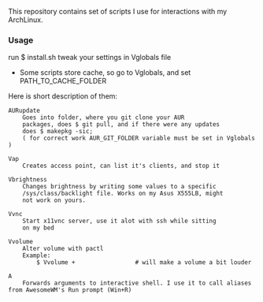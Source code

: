 This repository contains set of scripts I use for interactions
with my ArchLinux.

### Usage
run $ install.sh
tweak your settings in Vglobals file

* Some scripts store cache, so go to Vglobals, and set PATH_TO_CACHE_FOLDER

Here is short description of them:

	AURupdate
		Goes into folder, where you git clone your AUR
		packages, does $ git pull, and if there were any updates
		does $ makepkg -sic;
		( for correct work AUR_GIT_FOLDER variable must be set in Vglobals )

	Vap
		Creates access point, can list it's clients, and stop it
	
	Vbrightness
		Changes brightness by writing some values to a specific
		/sys/class/backlight file. Works on my Asus X555LB, might
		not work on yours.

	Vvnc
		Start x11vnc server, use it alot with ssh while sitting
		on my bed

	Vvolume
		Alter volume with pactl
		Example:
			$ Vvolume +					# will make a volume a bit louder

	A
		Forwards arguments to interactive shell. I use it to call aliases from AwesomeWM's Run prompt (Win+R)

